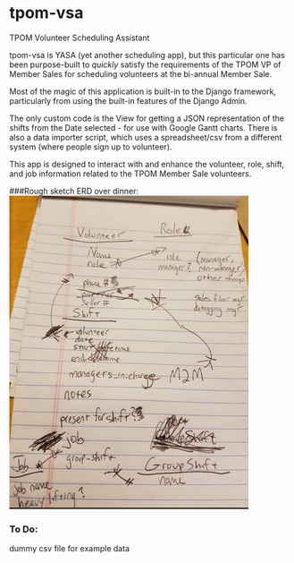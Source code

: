 # tpom-vsa
TPOM Volunteer Scheduling Assistant

tpom-vsa is YASA (yet another scheduling app), but this particular one has been purpose-built to _quickly_ satisfy 
the requirements of the TPOM VP of Member Sales for scheduling volunteers at the bi-annual Member Sale.

Most of the magic of this application is built-in to the Django framework, particularly from using the built-in features of the Django Admin.

The only custom code is the View for getting a JSON representation of the shifts from the Date selected - for use with Google Gantt charts.
There is also a data importer script, which uses a spreadsheet/csv from a different system (where people sign up to volunteer).

This app is designed to interact with and enhance the volunteer, role, shift, and job information related to the TPOM Member Sale volunteers.

###Rough sketch ERD over dinner:
![alt tag](image.png)

### To Do:
dummy csv file for example data
